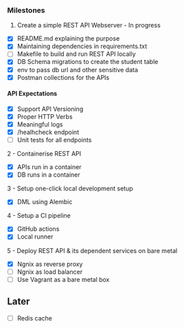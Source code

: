 ### Milestones
1. Create a simple REST API Webserver - In progress
   
- [x] README.md explaining the purpose
- [x] Maintaining dependencies in requirements.txt
- [ ] Makefile to build and run REST API locally
- [x] DB Schema migrations to create the student table
- [x] env to pass db url and other sensitive data
- [x] Postman collections for the APIs

#### API Expectations
- [x] Support API Versioning
- [x] Proper HTTP Verbs
- [x] Meaningful logs
- [x] /healhcheck endpoint
- [ ] Unit tests for all endpoints

2 - Containerise REST API
- [x] APIs run in a container
- [x] DB runs in a container

3 - Setup one-click local development setup
- [x] DML using Alembic

4 - Setup a CI pipeline
- [x] GitHub actions 
- [x] Local runner

5 - Deploy REST API & its dependent services on bare metal
- [x] Ngnix as reverse proxy
- [ ] Ngnix as load balancer
- [ ] Use Vagrant as a bare metal box

## Later

- [ ] Redis cache
